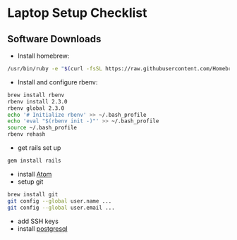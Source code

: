 # Laptop Setup Checklist

## Software Downloads
 * Install homebrew:
 
 ```bash
 /usr/bin/ruby -e "$(curl -fsSL https://raw.githubusercontent.com/Homebrew/install/master/install)"
 ```
 * Install and configure rbenv:
 
 ```bash
 brew install rbenv
 rbenv install 2.3.0
 rbenv global 2.3.0
 echo '# Initialize rbenv' >> ~/.bash_profile
 echo 'eval "$(rbenv init -)"' >> ~/.bash_profile
 source ~/.bash_profile
 rbenv rehash
 ```
 
 * get rails set up
 
 ```bash
 gem install rails
 ```
 
 * install [Atom](https://atom.io/download/mac)
 * setup git
 
 ```bash
 brew install git
 git config --global user.name ...
 git config --global user.email ...
 ```
 * add SSH keys
 * install [postgresql](http://postgresapp.com/)


